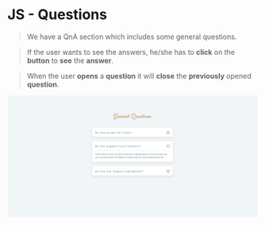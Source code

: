 # JS - Questions
> We have a QnA section which includes some general questions.

> If the user wants to see the answers, he/she has to **click** on the **button** to **see** the **answer**.

> When the user **opens** a **question** it will **close** the **previously** opened **question**.

![](demo/projectDemo.png)
